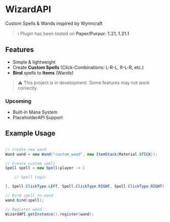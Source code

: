# WizardAPI
 Custom Spells & Wands inspired by Wynncraft
> ℹ️ Plugin has been tested on **Paper/Purpur: 1.21, 1.21.1**

## Features
- Simple & lightweight
- Create **Custom Spells** (Click-Combinations: L-R-L, R-L-R, etc.)
- **Bind** spells to **Items** (Wands)
> ⚠️ This project is in development. Some features may not work correctly.

### Upcoming
- Built-in Mana System
- PlaceholderAPI Support

## Example Usage
```java

// Create new wand
Wand wand = new Wand("custom_wand", new ItemStack(Material.STICK));

// Create custom spell
Spell spell = new Spell(player -> {

    // Spell Logic

}, Spell.ClickType.LEFT, Spell.ClickType.RIGHT, Spell.ClickType.RIGHT);

// Bind spell to wand
wand.bind(spell);

// Register wand
WizardAPI.getInstance().register(wand);
```
